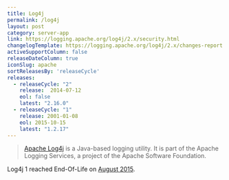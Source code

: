 ```yaml
---
title: Log4j
permalink: /log4j
layout: post
category: server-app
link: https://logging.apache.org/log4j/2.x/security.html
changelogTemplate: https://logging.apache.org/log4j/2.x/changes-report.html#a{{"__LATEST__"}}
activeSupportColumn: false
releaseDateColumn: true
iconSlug: apache
sortReleasesBy: 'releaseCycle'
releases:
  - releaseCycle: "2"
    release:  2014-07-12
    eol: false
    latest: "2.16.0"
  - releaseCycle: "1"
    release: 2001-01-08
    eol: 2015-10-15
    latest: "1.2.17"
---
```


> [Apache Log4j](https://logging.apache.org/log4j/2.x/) is a Java-based logging utility. It is part of the Apache Logging Services, a project of the Apache Software Foundation.

Log4j 1 reached End-Of-Life on [August 2015](https://blogs.apache.org/foundation/entry/apache_logging_services_project_announces).
